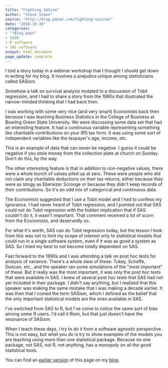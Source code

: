```yaml
---
title: "Fighting SASism"
author: "Steve Simon"
source: "http://blog.pmean.com/fighting-sasism/"
date: "2018-10-30"
categories:
- "*Blog post"
- 2018
- R software
- SAS software
output: html_document
page_update: complete
---
```


I told a story today in a webinar workshop that I thought I should get down in writing for my blog. It involves a prejudice unique among statisticians called SASism.

<!---More--->

Somehow a talk on survival analysis mutated to a discussion of Tobit regression, and I had to share a story from the 1980s that illustrated the narrow-minded thinking that I had back then.

I was working with some very nice (and very smart) Economists back then because I was teaching Business Statistics in the College of Business at Bowling Green State University. We were discussing some data set that had an interesting feature. It had a continuous variable representing something like charitable contributions on your IRS tax form. It was using some sort of independent variables like the taxpayer's age, income, etc.

This is an example of data that can never be negative. I guess it could be negative if you stole money from the collection plate at church on Sunday. Don't do this, by the way.

The other interesting feature is that in addition to non-negative values, there were a whole bunch of values piled up at zero. These were people who did not claim any charitable deductions on their tax returns, either because they were as stingy as Ebenezer Scrooge or because they didn't keep records of their contributions. So it's an odd mix of categorical and continuous data.

The Economists suggested that I use a Tobit model and I had to confess my ignorance. I had never heard of Tobit regression, and I pointed out that SAS could not do Tobit regression with the hidden implication that if SAS couldn't do it, it wasn't important. That comment received a lot of scorn from the Economists, and deservedly so.

For what it's worth, SAS can do Tobit regression today, but the lesson I took from this was not to limit my scope of interest only to statistical models that could run in a single software system, even if it was as good a system as SAS. So I tried my best to not become totally dependent on SAS.

Fast forward to the 1990s and I was attending a talk on post hoc tests for analysis of variance. There's a whole slew of these: Tukey, Scheffe, Duncan, etc., and the speaker ran some simulations of the "most important" of these. But it really was the most important, it was only the post hoc tests that were available in SAS. I knew of several post hoc tests that SAS had not yet included in their package. I didn't say anything, but I realized that this speaker was making the same mistake that I was making a decade earlier. It was then that I coined the term SASism, which I defined as the belief that the only important statistical models are the ones available in SAS.

I've switched from SAS to R, but I've come to notice the same sort of bias among some R users. I'd call it Rism, but that just doesn't have the resonance of SASism.

When I teach these days, I try to do it from a software agnostic perspective. This is not easy, but what you do is try to show examples of the models you are teaching using more than one statistical package. Because no one package, not SAS, not R, not anything, has a monopoly on all the good statistical tools.

You can find an [earlier version][sim1] of this page on my [blog][sim2].

[sim1]: http://blog.pmean.com/fighting-sasism/
[sim2]: http://blog.pmean.com